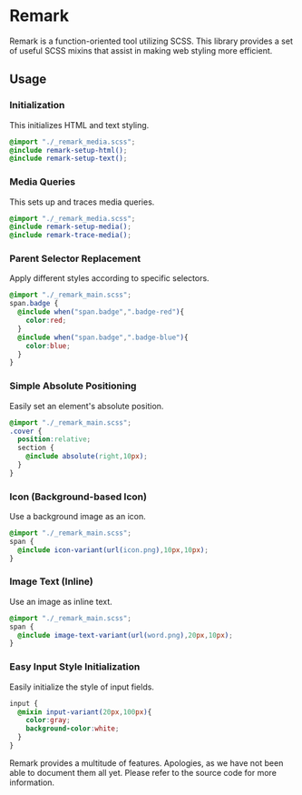 # Remark

Remark is a function-oriented tool utilizing SCSS. This library provides a set of useful SCSS mixins that assist in making web styling more efficient.

## Usage

### Initialization
This initializes HTML and text styling.
```scss
@import "./_remark_media.scss";
@include remark-setup-html();
@include remark-setup-text();
```

### Media Queries
This sets up and traces media queries.
```scss
@import "./_remark_media.scss";
@include remark-setup-media();
@include remark-trace-media();
```

### Parent Selector Replacement
Apply different styles according to specific selectors.
```scss
@import "./_remark_main.scss";
span.badge {
  @include when("span.badge",".badge-red"){
    color:red;
  }
  @include when("span.badge",".badge-blue"){
    color:blue;
  }
}
```

### Simple Absolute Positioning
Easily set an element's absolute position.
```scss
@import "./_remark_main.scss";
.cover {
  position:relative;
  section {
    @include absolute(right,10px);
  }
}
```

### Icon (Background-based Icon)
Use a background image as an icon.
```scss
@import "./_remark_main.scss";
span {
  @include icon-variant(url(icon.png),10px,10px);
}
```

### Image Text (Inline)
Use an image as inline text.
```scss
@import "./_remark_main.scss";
span {
  @include image-text-variant(url(word.png),20px,10px);
}
```

### Easy Input Style Initialization
Easily initialize the style of input fields.
```scss
input {
  @mixin input-variant(20px,100px){
    color:gray;
    background-color:white;
  }
}
```

Remark provides a multitude of features. Apologies, as we have not been able to document them all yet. Please refer to the source code for more information.